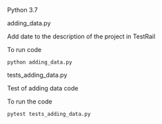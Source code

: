 Python 3.7

adding_data.py

Add date to the description of the project in TestRail

To run code

```
python adding_data.py
```

tests_adding_data.py

Test of adding data code

To run the code

```
pytest tests_adding_data.py
```
